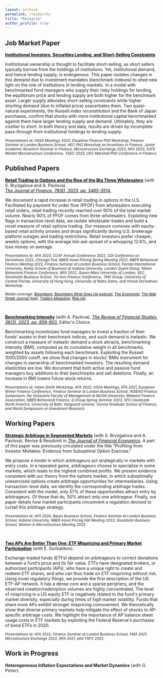 ```yaml
---
layout: archive
permalink: /research/
title: "Research"
author_profile: true
---
```


## Job Market Paper

**<a href="http://staisiya.github.io/files/Sikorskaya_JMP_2023.pdf" style="color: black; text-decoration: underline;">Institutional Investors, Securities Lending, and Short-Selling Constraints</a>**

Institutional ownership is thought to facilitate short-selling, as short sellers typically borrow from the holdings of institutions. Yet, institutional demand, and hence lending supply, is endogenous. This paper isolates changes in this demand due to investment mandates (benchmark indexes) to shed new light on the role of institutions in lending markets. In a model with benchmarked fund managers who supply their risky holdings for lending, the equilibrium price and lending supply are both higher for the benchmark asset. Larger supply alleviates short-selling constraints while higher shorting demand (due to inflated price) exacerbates them. Two quasi-natural experiments, the Russell index reconstitution and the Bank of Japan purchases, confirm that stocks with more institutional capital benchmarked against them have larger lending supply and demand. Ultimately, they are costlier to short. In both theory and data, results are driven by incomplete pass-through from institutional holdings to lending supply.

<sub>*Presentations at: ASSA Meetings 2024, Dauphine Finance PhD Workshop, Finance Seminar at London Business School, HEC PhD Workshop on Incentives in Finance, Junior Academic Research Seminar in Finance, Microstructure Exchange 2023, NFA 2023, SAFE Market Microstructure Conference, TADC 2023, USC Marshall PhD Conference in Finance.* </sub>


## Published Papers

**<a href="http://staisiya.github.io/files/Bryzgalova_Pavlova_Sikorskaya_2023.pdf" style="color: black; text-decoration: underline;">Retail Trading in Options and the Rise of the Big Three Wholesalers</a>** (with S. Bryzgalova and A. Pavlova). <br>
*<a href="https://onlinelibrary.wiley.com/doi/abs/10.1111/jofi.13285"  style="color: black; text-decoration: underline;">The Journal of Finance, 78(6), 2023, pp. 3465-3514.</a>*

We document a rapid increase in retail trading in options in the U.S.  Facilitated by payment for order flow (PFOF) from wholesalers executing retail orders, retail trading recently reached over 60% of the total market volume. Nearly 90% of PFOF comes from three wholesalers. Exploiting new flags in transaction-level data, we isolate wholesaler trades and build a novel measure of retail options trading. Our measure comoves with equity-based retail activity proxies and drops significantly during U.S. brokerage platform outages and trading restrictions. Retail investors prefer cheaper, weekly options, with the average bid-ask spread of a whopping 12.6%, and lose money on average.  


<sub>*Presentations at: AFA 2023, CCAF Annual Conference 2022, CDI Conference on Derivatives 2022, Chicago Fed, NBER Asset Pricing Spring Meeting 2022, NBER Behavioral Finance Meeting 2022, Finance Seminar at London Business School, Florida International University, Kelley School of Business at Indiana University, London Quant Group, Miami Behavioral Finance Conference, NFA 2022, Queen Mary University of London, SEC, Stockholm Business School, Tel Aviv Finance Conference, TMX Group, University of Central Florida, University of Hong Kong, University of Notre Dame, and Virtual Derivatives Workshop.* </sub>  


<sub>*Media coverage:* <a href="https://www.bloomberg.com/news/articles/2022-04-27/mom-and-pop-took-a-billion-dollar-bath-trading-pandemic-options" style="color: black; text-decoration: underline;">Bloomberg</a>, <a href="https://www.bloomberg.com/news/audio/2022-07-07/how-amateurs-lost-billions-on-options-podcast" style="color: black; text-decoration: underline;">Bloomberg What Goes Up podcast</a>, <a href="https://www.economist.com/graphic-detail/2023/03/07/retail-investors-are-losing-billions-buying-stock-options" style="color: black; text-decoration: underline;">The Economist</a>, <a href="https://www.wsj.com/livecoverage/stock-market-today-dow-jones-06-28-2023/card/the-hidden-costs-of-options-trading-jtyUi2RbrGwjeRyJDhb1" style="color: black; text-decoration: underline;">The Wall Street Journal (live)</a>, <a href="https://www.tradersmagazine.com/am/research-finds-retail-options-traders-bet-big-bet-often/" style="color: black; text-decoration: underline;">Traders Magazine</a>, <a href="https://www.risk.net/investing/7954462/its-amateur-hour-how-retail-traders-upended-options-market" style="color: black; text-decoration: underline;">Risk.net</a>. </sub>

<br>

**<a href="http://staisiya.github.io/files/Pavlova_and_Sikorskaya_2022.pdf" style="color: black; text-decoration: underline;">Benchmarking Intensity</a>** (with A. Pavlova). *<a href="https://academic.oup.com/rfs/advance-article/doi/10.1093/rfs/hhac055/6665907" style="color: black;">The Review of Financial Studies, 36(3), 2023, pp. 859–903.</a>* Editor's Choice.

Benchmarking incentivizes fund managers to invest a fraction of their funds’ assets in their benchmark indices, and such demand is inelastic. We construct a measure of inelastic demand a stock attracts, benchmarking intensity (BMI), computed as its cumulative weight in all benchmarks, weighted by assets following each benchmark. Exploiting the Russell 1000/2000 cutoff, we show that changes in stocks’ BMIs instrument for changes in ownership of benchmarked investors. The resulting demand elasticities are low. We document that both active and passive fund managers buy additions to their benchmarks and sell deletions. Finally, an increase in BMI lowers future stock returns.

<sub>*Presentations at: Adam Smith Workshop, AFA 2022, ASSA Meetings, EFA 2021, European Winter Finance Conference, Finance Seminar at London Business School, INSEAD Finance Symposium, the Desautels Faculty of Management at McGill University, Midwest Finance Association, NBER Behavioral Finance, Q Group Spring Seminar 2023, SFS Cavalcade North America, University of Bath, Vanguard seminar, Vienna Graduate School of Finance, and World Symposium on Investment Research.* </sub>

## Working Papers

**<a href="http://staisiya.github.io/files/Bryzgalova_Pavlova_Sikorskaya_2023b.pdf" style="color: black; text-decoration: underline;">Strategic Arbitrage in Segmented Markets</a>** (with S. Bryzgalova and A. Pavlova). Revise & Resubmit in *<a style="color: black; text-decoration: underline;">The Journal of Financial Economics</a>*. A part of this paper was previously circulated under the title "Profiting from Investor Mistakes: Evidence from Suboptimal Option Exercise."

We propose a model in which arbitrageurs act strategically in markets with entry costs. In a repeated game, arbitrageurs choose to specialize in some markets, which leads to the highest combined profits. We present  evidence consistent with our theory from the options market, in which suboptimally unexercised options create arbitrage opportunities for intermediaries. Using transaction-level data, we identify the corresponding arbitrage trades. Consistent with the model, only 57% of these opportunities attract entry by arbitrageurs.  Of those that do, 50% attract only one arbitrageur. Finally, our paper details how market participants circumvent a regulation devised to curtail this arbitrage strategy.

<sub>*Presentations at: AFA 2024, Bayes Business School, Finance Seminar at London Business School, Indiana University, NBER Asset Pricing Fall Meeting 2023, Stockholm Business School, Women in Microstructure Meeting 2023.* </sub>

<br>

**<a href="http://staisiya.github.io/files/Gorbatikov_and_Sikorskaya_2022.pdf" style="color: black; text-decoration: underline;">Two APs Are Better Than One: ETF Mispricing and Primary Market Participation</a>** (with E. Gorbatikov).

Exchange-traded funds (ETFs) depend on arbitrageurs to correct deviations between a fund's price and its fair value. ETFs have designated brokers, or authorized participants (APs), who have a unique right to create and redeem ETF shares, and who can thus trade on ETF mispricing without risk. Using novel regulatory filings, we provide the first description of the US ETF-AP network. It has a dense core and a sparse periphery, and the observed creation/redemption volumes are highly concentrated. The level of mispricing in a US equity ETF is negatively related to the fund's primary market diversity, especially during times of high market volatility. Funds that share more APs exhibit stronger mispricing comovement. We theoretically show that diverse primary markets help mitigate the effect of shocks to AP-specific arbitrage costs. We highlight the importance of AP balance sheet usage costs in ETF markets by exploiting the Federal Reserve's purchases of bond ETFs in 2020.

<sub>*Presentations at: AFA 2022, Finance Seminar at London Business School, FMA 2021, Microstructure Exchange 2022, NFA 2021, and YSFC 2022.* </sub>




## Work in Progress

**Heterogeneous Inflation Expectations and Market Dynamics** (with G. Pinter).
